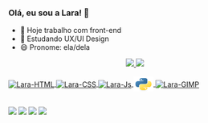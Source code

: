 ### Olá, eu sou a Lara! 👋

- 🔭 Hoje trabalho com front-end
- 🌱 Estudando UX/UI Design
- 😄 Pronome: ela/dela

<div align="center">
  <a href="https://github.com/costalr">
  <img height="180em" src="https://github-readme-stats.vercel.app/api?username=costalr&show_icons=true&theme=vue&include_all_commits=true&count_private=true"/>
  <img height="180em" src="https://github-readme-stats.vercel.app/api/top-langs/?username=costalr&layout=compact&langs_count=7&theme=vue"/>
</div>

  <div style="display: inline_block"><br>
  <img align="center" alt="Lara-HTML" height="40" width="40" src="https://cdn.jsdelivr.net/gh/devicons/devicon/icons/html5/html5-original.svg">
  <img align="center" alt="Lara-CSS" height="40" width="40" src="https://cdn.jsdelivr.net/gh/devicons/devicon/icons/css3/css3-original-wordmark.svg"/>
  <img align="center" alt="Lara-Js" height="40" width="40" src="https://cdn.jsdelivr.net/gh/devicons/devicon/icons/javascript/javascript-original.svg">
  <img align="center" alt="Rafa-Python" height="30" width="40" src="https://raw.githubusercontent.com/devicons/devicon/master/icons/python/python-original.svg">
  <img align="center" alt="Lara-GIMP" height="40" width="40" src="https://cdn.jsdelivr.net/gh/devicons/devicon/icons/gimp/gimp-original.svg">
  </div>
  
  ## 
     
  
  <div> 
  <a href="https://instagram.com/lrcostal" target="_blank"><img src="https://img.shields.io/badge/-Instagram-%23E4405F?style=for-the-badge&logo=instagram&logoColor=white" target="_blank"></a>
  <a href = "mailto:costalrb@gmail.com@gmail.com"><img src="https://img.shields.io/badge/-Gmail-%23333?style=for-the-badge&logo=gmail&logoColor=white" target="_blank"></a>
  <a href="https://www.linkedin.com/in/lara-costa-b20085134/" target="_blank"><img src="https://img.shields.io/badge/-LinkedIn-%230077B5?style=for-the-badge&logo=linkedin&logoColor=white" target="_blank"></a>  
 <a href="https://contate.me/laracosta" target=_blank</a><img src="https://img.shields.io/badge/WhatsApp-25D366?style=for-the-badge&logo=whatsapp&logoColor=white"</img>

</div>
